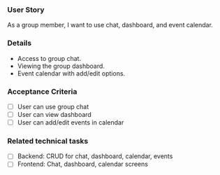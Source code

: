 ### User Story

As a group member, I want to use chat, dashboard, and event calendar.

### Details

- Access to group chat.
- Viewing the group dashboard.
- Event calendar with add/edit options.

### Acceptance Criteria

- [ ] User can use group chat
- [ ] User can view dashboard
- [ ] User can add/edit events in calendar

### Related technical tasks

- [ ] Backend: CRUD for chat, dashboard, calendar, events
- [ ] Frontend: Chat, dashboard, calendar screens
